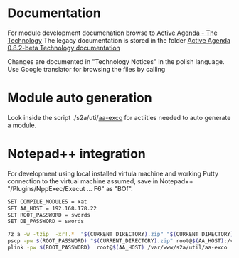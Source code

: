 # Documentation
For module development documenation browse to [Active Agenda - The Technology](http://www.activeagenda.com/tiki-index.php?page=The%20Technology) The legacy documentation is stored in the folder [Active Agenda 0.8.2-beta Technology documentation](https://github.com/activeagenda/documentation/tree/master/3%20%20Module%20development/Active%20Agenda%200.8.2-beta%20Technology%20documention)

Changes are documented in "Technology Notices" in the polish language. Use Google translator for browsing the files by calling

# Module auto generation
Look inside the script ./s2a/uti/[aa-exco](https://github.com/activeagenda/aa-base/blob/master/s2a/util/aa-exco) for actiities needed to auto generate a module.

# Notepad++ integration
For development using local installed virtula machine and working Putty connection to the virtual machine assumed, save in Notepad++ "/Plugins/NppExec/Execut ... F6" as "BOf".
```bash
SET COMPILE_MODULES = xat
SET AA_HOST = 192.168.178.22
SET ROOT_PASSWORD = swords
SET DB_PASSWORD = swords

7z a -w -tzip  -xr!.*  "$(CURRENT_DIRECTORY).zip" "$(CURRENT_DIRECTORY)"
pscp -pw $(ROOT_PASSWORD) "$(CURRENT_DIRECTORY).zip" root@$(AA_HOST):/var/www/s2a/util
plink -pw $(ROOT_PASSWORD)  root@$(AA_HOST) /var/www/s2a/util/aa-exco '$(DB_PASSWORD)' '$(CURRENT_DIRECTORY)' '$(COMPILE_MODULES)'
``` 